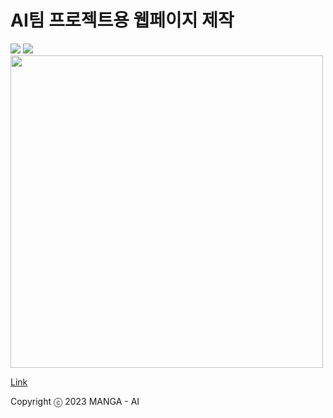 
<h1>AI팀 프로젝트용 웹페이지 제작</h1>
<div style="contents-align:center">
<img src="https://img.shields.io/badge/React-skyblue?style=flat&logo=react&logoColor=white"/>
<img src="https://img.shields.io/badge/Css-blue?style=flat&logo=css3&logoColor=white"/>
</div>
  <div>


<img src="https://user-images.githubusercontent.com/69490709/231346553-187039cb-2414-4e56-9c91-a5822a37b2b3.png"  width="500" height="auto"/>

[Link](https://manga.ssunny.me )

</div>

Copyright ⓒ 2023 MANGA - AI
